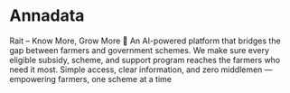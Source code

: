 # Annadata
Rait – Know More, Grow More 🌾 An AI-powered platform that bridges the gap between farmers and government schemes. We make sure every eligible subsidy, scheme, and support program reaches the farmers who need it most. Simple access, clear information, and zero middlemen — empowering farmers, one scheme at a time
